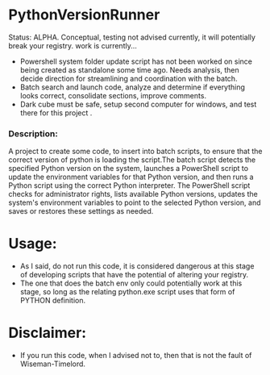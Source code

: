 # PythonVersionRunner
Status: ALPHA. Conceptual, testing not advised currently, it will potentially break your registry. work is currently...
- Powershell system folder update script has not been worked on since being created as standalone some time ago. Needs analysis, then decide direction for streamlining and coordination with the batch.
- Batch search and launch code, analyze and determine if everything looks correct, consolidate sections, improve comments.
- Dark cube must be safe, setup second computer for windows, and test there for this project .

### Description:
A project to create some code, to insert into batch scripts, to ensure that the correct version of python is loading the script.The batch script detects the specified Python version on the system, launches a PowerShell script to update the environment variables for that Python version, and then runs a Python script using the correct Python interpreter. The PowerShell script checks for administrator rights, lists available Python versions, updates the system's environment variables to point to the selected Python version, and saves or restores these settings as needed. 

# Usage:
- As I said, do not run this code, it is considered dangerous at this stage of developing scripts that have the potential of altering your registry.
- The one that does the batch env only could potentially work at this stage, so long as the relating python.exe script uses that form of PYTHON definition. 

# Disclaimer:
- If you run this code, when I advised not to, then that is not the fault of Wiseman-Timelord.
